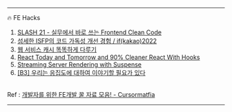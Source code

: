 <hr/>

🔥 FE Hacks
1. <a target="_blank" href="https://toss.im/slash-21/sessions/3-3">SLASH 21 - 실무에서 바로 쓰는 Frontend Clean Code</a>
2. <a target="_blank" href="https://youtu.be/emGLxi0LvNI?si=Lh4EOpQXOVJ6RLoM">섬세한 ISFP의 코드 가독성 개선 경험 / if(kakao)2022</a>
3. <a target="_blank" href="https://toss.tech/article/smart-web-service-cache">웹 서비스 캐시 똑똑하게 다루기</a>
4. <a target="_blank" href="https://www.youtube.com/watch?v=dpw9EHDh2bM">React Today and Tomorrow and 90% Cleaner React With Hooks</a>
5. <a target="_blank" href="https://youtu.be/pj5N-Khihgc?si=85GaVjzVamvg8EFY">Streaming Server Rendering with Suspense</a>
6. <a target="_blank" href="https://youtu.be/aSAGOH2u2rs?si=akTsTKBF1gcGBB7V">[B3] 우리는 응집도에 대하여 이야기할 필요가 있다</a>
<br/>
Ref : <a target="_blank" href="https://www.threads.net/@cursormatfia/post/DGQwweYyp9x?xmt=AQGzgnyluD2_c6FHHokBza-lLgeZLnSjswiWL1YPr7KjMg">개발자를 위한 FE개발 꿀 자료 모음! - Cursormatfia</a>
<hr/>
